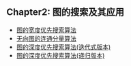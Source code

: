 ## Chapter2: 图的搜索及其应用

- [图的宽度优先搜索算法](recipe-01/README.md)
- [无向图的连通分量算法](recipe-02/README.md)
- [图的深度优先搜索算法(迭代式版本)](recipe-03/README.md)
- [图的深度优先搜索算法(递归版本)](recipe-04/README.md)
